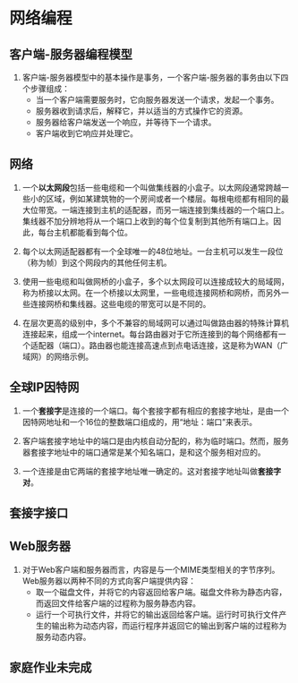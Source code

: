 # 网络编程 #

## 客户端-服务器编程模型 ##

1. 客户端-服务器模型中的基本操作是事务，一个客户端-服务器的事务由以下四个步骤组成：
    - 当一个客户端需要服务时，它向服务器发送一个请求，发起一个事务。
    - 服务器收到请求后，解释它，并以适当的方式操作它的资源。
    - 服务器给客户端发送一个响应，并等待下一个请求。
    - 客户端收到它响应并处理它。

## 网络 ##

1. 一个**以太网段**包括一些电缆和一个叫做集线器的小盒子。以太网段通常跨越一些小的区域，例如某建筑物的一个房间或者一个楼层。每根电缆都有相同的最大位带宽。一端连接到主机的适配器，而另一端连接到集线器的一个端口上。集线器不加分辨地将从一个端口上收到的每个位复制到其他所有端口上。因此，每台主机都能看到每个位。

2. 每个以太网适配器都有一个全球唯一的48位地址。一台主机可以发生一段位（称为帧）到这个网段内的其他任何主机。

3. 使用一些电缆和叫做网桥的小盒子，多个以太网段可以连接成较大的局域网，称为桥接以太网。在一个桥接以太网里，一些电缆连接网桥和网桥，而另外一些连接网桥和集线器。这些电缆的带宽可以是不同的。

4. 在层次更高的级别中，多个不兼容的局域网可以通过叫做路由器的特殊计算机连接起来，组成一个internet。每台路由器对于它所连接到的每个网络都有一个适配器（端口）。路由器也能连接高速点到点电话连接，这是称为WAN（广域网）的网络示例。

## 全球IP因特网 ##

1. 一个**套接字**是连接的一个端口。每个套接字都有相应的套接字地址，是由一个因特网地址和一个16位的整数端口组成的，用“地址：端口”来表示。

2. 客户端套接字地址中的端口是由内核自动分配的，称为临时端口。然而，服务器套接字地址中的端口通常是某个知名端口，是和这个服务相对应的。

3. 一个连接是由它两端的套接字地址唯一确定的。这对套接字地址叫做**套接字对**。

## 套接字接口 ##

## Web服务器 ##

1. 对于Web客户端和服务器而言，内容是与一个MIME类型相关的字节序列。Web服务器以两种不同的方式向客户端提供内容：
    - 取一个磁盘文件，并将它的内容返回给客户端。磁盘文件称为静态内容，而返回文件给客户端的过程称为服务静态内容。
    - 运行一个可执行文件，并将它的输出返回给客户端。运行时可执行文件产生的输出称为动态内容，而运行程序并返回它的输出到客户端的过程称为服务动态内容。

## 家庭作业未完成 ##
